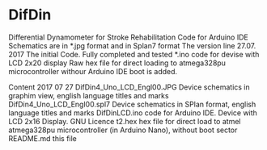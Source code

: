 # DifDin
Differential Dynamometer for Stroke Rehabilitation
Code for Arduino IDE 
Schematics are in *.jpg format  and in Splan7 format
The version line
27.07. 2017  The initial Code. Fully completed and tested *.ino code for devise with LCD 2x20 display
Raw hex file for direct loading to atmega328pu microcontroller withour Arduino IDE boot is added.

Content 2017 07 27
DifDin4_Uno_LCD_Engl00.JPG   Device schematics in graphim view, english language titles and marks
DifDin4_Uno_LCD_Engl00.spl7   Device schematics in SPlan format, english language titles and marks
DifDinLCD.ino   code for Arduino IDE. Device with LCD 2x16 Display. GNU Licence
t2.hex   hex file for direct load to atmel atmega328pu microcontroller (in Arduino Nano), without boot sector
README.md this file
